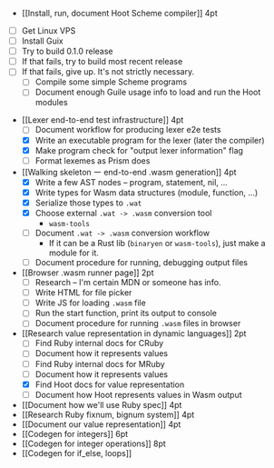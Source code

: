 
* [[Install, run, document Hoot Scheme compiler]]
  4pt
- [ ] Get Linux VPS
- [ ] Install Guix
- [ ] Try to build 0.1.0 release
- [ ] If that fails, try to build most recent release
- [ ] If that fails, give up. It's not strictly necessary.
	- [ ] Compile some simple Scheme programs
	- [ ] Document enough Guile usage info to load and run the Hoot modules

- [[Lexer end-to-end test infrastructure]]
	4pt
	- [ ] Document workflow for producing lexer e2e tests
	- [x] Write an executable program for the lexer (later the compiler)
	- [x] Make program check for "output lexer information" flag
	- [ ] Format lexemes as Prism does

- [[Walking skeleton ー end-to-end .wasm generation]]
	4pt
	- [x] Write a few AST nodes – program, statement, nil, ...
	- [x] Write types for Wasm data structures (module, function, ...)
	- [x] Serialize those types to `.wat` 
	- [x] Choose external `.wat -> .wasm` conversion tool
		- `wasm-tools`
	- [ ] Document `.wat -> .wasm` conversion workflow
		- If it can be a Rust lib (`binaryen` or `wasm-tools`), just make a module for it.
	- [ ] Document procedure for running, debugging output files

- [[Browser .wasm runner page]]
	2pt
	- [ ] Research – I'm certain MDN or someone has info.
	- [ ] Write HTML for file picker
	- [ ] Write JS for loading `.wasm` file
	- [ ] Run the start function, print its output to console
	- [ ] Document procedure for running `.wasm` files in browser

- [[Research value representation in dynamic languages]]
	2pt
	- [ ] Find Ruby internal docs for CRuby
	- [ ] Document how it represents values
	- [ ] Find Ruby internal docs for MRuby
	- [ ] Document how it represents values
	- [x] Find Hoot docs for value representation
	- [ ] Document how Hoot represents values in Wasm output

- [[Document how we'll use Ruby spec]]
	4pt
- [[Research Ruby fixnum, bignum system]]
	4pt
- [[Document our value representation]]
	4pt
- [[Codegen for integers]]
	6pt
- [[Codegen for integer operations]]
	8pt
- [[Codegen for if_else, loops]]